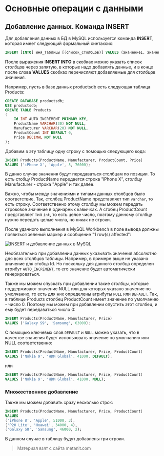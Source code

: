 # Основные операции с данными

## Добавление данных. Команда INSERT

Для добавления данных в БД в MySQL используется команда **INSERT**, которая имеет следующий формальный синтаксис:

```sql
INSERT [INTO] имя_таблицы [(список_столбцов)] VALUES (значение1, значение2, ... значениеN)
```

После выражения **INSERT INTO** в скобках можно указать список столбцов через запятую, в которые надо добавлять данные, и в конце после слова **VALUES** скобках перечисляют добавляемые для столбцов значения.

Например, пусть в базе данных productsdb есть следующая таблица Products:

```sql
CREATE DATABASE productsdb;
USE productsdb;
CREATE TABLE Products
(
    Id INT AUTO_INCREMENT PRIMARY KEY,
    ProductName VARCHAR(30) NOT NULL,
    Manufacturer VARCHAR(20) NOT NULL,
    ProductCount INT DEFAULT 0,
    Price DECIMAL NOT NULL
);
```

Добавим в эту таблицу одну строку с помощью следующего кода:

```sql
INSERT Products(ProductName, Manufacturer, ProductCount, Price) 
VALUES ('iPhone X', 'Apple', 5, 76000);
```

В данно случае значения будут передаваться столбцам по позиции. То есть стобцу ProductName передается строка "iPhone X", столбцу Manufacturer - строка "Apple" и так далее.

Важно, чтобы между значениями и типами данных столбцов было соответствие. Так, столбец ProductName представляет тип `varchar`, то есть строку. Соответственно этому столбцу мы можем передать строковое значение в одинарных кавычках. А стобец ProductCount представляет тип `int`, то есть целое число, поэтому данному столбцу нужно передать целые числа, но никак не строки.

После удачного выполнения в MySQL Workbench в поле вывода должны появиться зеленый маркер и сообщение "1 row(s) affected":

![INSERT и добавление данных в MySQL](https://metanit.com/sql/mysql/pics/3.1.png)

Необязательно при добавлении данных указывать значения абсолютно для всех столбцов таблицы. Например, в примере выше не указано значение для стобца Id. Но поскольку для данного столбца определен атрибут `AUTO_INCREMENT`, то его значение будет автоматически генерироваться.

Также мы можем опускать при добавлении такие столбцы, которые поддерживают значение NULL или для которых указано значение по умолчанию, то есть для них определены атрибуты `NULL` или `DEFAULT`. Так, в таблице Products столбец ProductCount имеет значение по умолчанию - число 0. Поэтому мы можем при добавлении опустить этот столбец, и ему будет передаваться число 0:

```sql
INSERT Products(ProductName, Manufacturer, Price) 
VALUES ('Galaxy S9', 'Samsung', 63000);
```

С помощью ключевых слов `DEFAULT` и `NULL` можно указать, что в качестве значения будет использовать значение по умолчанию или NULL соответственно:

```sql
INSERT Products(ProductName, Manufacturer, Price, ProductCount) 
VALUES ('Nokia 9', 'HDM Global', 41000, DEFAULT);
```

или

```sql
INSERT Products(ProductName, Manufacturer, Price, ProductCount) 
VALUES ('Nokia 9', 'HDM Global', 41000, NULL);
```

### Множественное добавление

Также мы можем добавить сразу несколько строк:

```sql
INSERT Products(ProductName, Manufacturer, Price, ProductCount) 
VALUES 
('iPhone 8', 'Apple', 51000, 3),
('P20 Lite', 'Huawei', 34000, 4),
('Galaxy S8', 'Samsung', 46000, 2);
```

В данном случае в таблицу будут добавлены три строки.


> Материал взят с сайта metanit.com